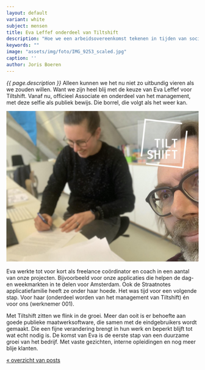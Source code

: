 ```yaml
---
layout: default
variant: white
subject: mensen
title: Eva Leffef onderdeel van Tiltshift
description: "Hoe we een arbeidsovereenkomst tekenen in tijden van social distancing? Gewoon, op gepaste afstand, op kantoor."
keywords: ""
image: "assets/img/foto/IMG_9253_scaled.jpg"
caption: ''
author: Joris Boeren
---
```

*{{ page.description }}* Alleen kunnen we het nu niet zo uitbundig vieren als we zouden willen. Want we zijn heel blij met de keuze van Eva Leffef voor Tiltshift. Vanaf nu, officieel Associate en onderdeel van het management, met deze selfie als publiek bewijs. Die borrel, die volgt als het weer kan. 

<div class="article-image">
    <img src="/assets/img/foto/20210125-EvaLeffefBijTiltshift.jpg">
</div>

Eva werkte tot voor kort als freelance coördinator en coach in een aantal van onze projecten. Bijvoorbeeld voor onze applicaties die helpen de dag- en weekmarkten in te delen voor Amsterdam. Ook de Straatnotes applicatiefamilie heeft ze onder haar hoede. Het was tijd voor een volgende stap. Voor haar (onderdeel worden van het management van Tiltshift) én voor ons (werknemer 001). 

Met Tiltshift zitten we flink in de groei. Meer dan ooit is er behoefte aan goede publieke maatwerksoftware, die samen met de eindgebruikers wordt gemaakt. Die een fijne verandering brengt in hun werk en beperkt blijft tot wat echt nodig is. De komst van Eva is de eerste stap van een duurzame groei van het bedrijf. Met vaste gezichten, interne opleidingen en nog meer blije klanten.

[« overzicht van posts](/posts/)
